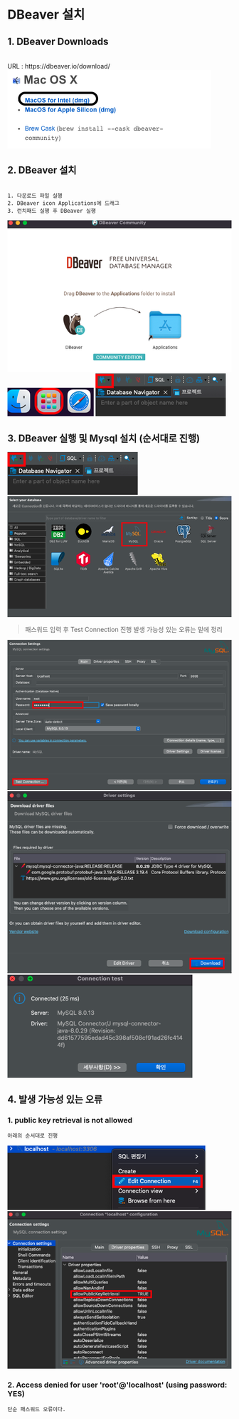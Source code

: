 # DBeaver 설치

## 1. DBeaver Downloads

<br>
URL : https://dbeaver.io/download/

<img src="./img/1.png">

## 2. DBeaver 설치

```text

1. 다운로드 파일 실행
2. DBeaver icon Applications에 드래그
3. 런치패드 실행 후 DBeaver 실행

```

<img src="./img/2.png">

<img src="./img/3.png">

<img src="./img/4.png">

## 3. DBeaver 실행 및 Mysql 설치 (순서대로 진행)

<img src="./img/4.png">
<img src="./img/5.png">

> 패스워드 입력 후 Test Connection 진행 발생 가능성 있는 오류는 밑에 정리

<img src="./img/6.png">
<img src="./img/7.png">
<img src="./img/8.png">

## 4. 발생 가능성 있는 오류

### 1. public key retrieval is not allowed

```html
아래의 순서대로 진행
```

<img src="./img/9.png">
<img src="./img/10.png">

### 2. Access denied for user 'root'@'localhost' (using password: YES)

```html
단순 패스워드 오류이다.
```

